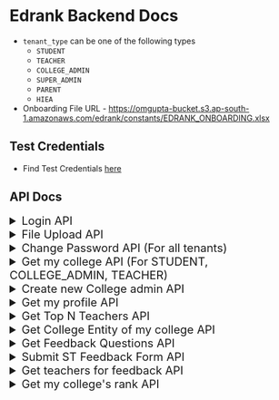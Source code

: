 # Edrank Backend Docs
- `tenant_type` can be one of the following types
    - `STUDENT`
    - `TEACHER`
    - `COLLEGE_ADMIN`
    - `SUPER_ADMIN`
    - `PARENT`
    - `HIEA`
- Onboarding File URL - https://omgupta-bucket.s3.ap-south-1.amazonaws.com/edrank/constants/EDRANK_ONBOARDING.xlsx
## Test Credentials

- Find Test Credentials [here](https://github.com/edrank/edrank_backend/blob/master/docs/CREDENTIALS.md)

## API Docs
<details>

<summary style="font-size:20px">Login API</summary>

`POST /login`
#### Request Headers
``` json
{
    "x-edrank-tenant-type":"COLLEGE_ADMIN"
}
```
#### Request Body
``` json
{
    "email":"omgupta1608@gmail.com",
    "password":"om123"
}
```
#### Response
``` json
{
    "data": {
        "access_token": "eyJhbGciOiJIUzI1NiIsInR5cCI6IkpXVCJ9.eyJ0ZW5hbnRfaWQiOjEsInRlbmFudF90eXBlIjoiQ09MTEVHRV9BRE1JTiIsImlzX2FjdGl2ZSI6dHJ1ZSwiZW1haWwiOiJvbWd1cHRhMTYwOEBnbWFpbC5jb20iLCJjaWQiOjF9.SSgtr0KiyA3-Zm-UKkaq0HrjUAHrpxvFitvW67k5tvE",
        "tenant_id": 1,
        "tenant_type": "COLLEGE_ADMIN",
        "user": {
            "id": 1,
            "cid": 1,
            "name": "Om",
            "email": "omgupta1608@gmail.com",
            "is_active": true
        }
    },
    "message": "Logged In"
}
```
</details>


<details>

<summary style="font-size:20px">File Upload API</summary>

`POST /file-upload`
#### Request Headers
``` json
{
    "Authorization":"Bearer eyJhbGciOiJIUzI1NiIsInR5cCI6IkpXVCJ9.eyJ0ZW5hbnRfaWQiOjEsInRlbmFudF90eXBlIjoiQ09MTEVHRV9BRE1JTiIsImlzX2FjdGl2ZSI6dHJ1ZSwiZW1haWwiOiJvbWd1cHRhMTYwOEBnbWFpbC5jb20ifQ.UFnQCWw_9lsD6bDqHx4RJalvNxwuTmSkeVzuCsQ_TlA"
}
```
#### Request Body (FORM DATA)
``` json
{
   "file": "FILE TO UPLOAD",
   "file_type": "COLLEGE_ONBOARDING"
}
```
#### Response
``` json
{
    "data": {
        "filepath": "https://omgupta-bucket.s3.ap-south-1.amazonaws.com/edrank/README.md",
        "file_registry_id": 2
    },
    "message": "File uploaded"
}
```

</details>

<details>

<summary style="font-size:20px">Change Password API (For all tenants)</summary>

`POST /change-password`
#### Request Headers
``` json
{
    "Authorization":"Bearer eyJhbGciOiJIUzI1NiIsInR5cCI6IkpXVCJ9.eyJ0ZW5hbnRfaWQiOjEsInRlbmFudF90eXBlIjoiQ09MTEVHRV9BRE1JTiIsImlzX2FjdGl2ZSI6dHJ1ZSwiZW1haWwiOiJvbWd1cHRhMTYwOEBnbWFpbC5jb20ifQ.UFnQCWw_9lsD6bDqHx4RJalvNxwuTmSkeVzuCsQ_TlA"
}
```
#### Request Body (FORM DATA)
``` json
{
   "old_password": "om123",
   "new_password": "om1234"
}
```
#### Response
``` json
{
    "data": {
        "tenant_type": "COLLEGE_ADMIN"
    },
    "message": "Password changed successfully!"
}
```

</details>


<details>

<summary style="font-size:20px">Get my college API (For STUDENT, COLLEGE_ADMIN, TEACHER)</summary>

`GET /college`
#### Request Headers
``` json
{
    "Authorization":"Bearer eyJhbGciOiJIUzI1NiIsInR5cCI6IkpXVCJ9.eyJ0ZW5hbnRfaWQiOjEsInRlbmFudF90eXBlIjoiQ09MTEVHRV9BRE1JTiIsImlzX2FjdGl2ZSI6dHJ1ZSwiZW1haWwiOiJvbWd1cHRhMTYwOEBnbWFpbC5jb20ifQ.UFnQCWw_9lsD6bDqHx4RJalvNxwuTmSkeVzuCsQ_TlA"
}
```
#### Response
``` json
{
    "data": {
        "college": {
            "id": 1,
            "name": "Maharaja Surajmal Institute",
            "email": "contact@msijanakpuri.com",
            "phone": "011-45656183",
            "website_url": "https://www.msijanakpuri.com/",
            "university_name": "Guru Gobind Singh Indraprastha University (GGSIPU)",
            "college_type": "SEMI_GOVT",
            "city": "New Delhi",
            "state": "Delhi",
            "onboarding_status": "ON_GOING",
            "is_active": true,
            "created_at": "2022-07-23T07:39:19Z",
            "updated_at": "2022-07-23T07:39:19Z"
        }
    },
    "message": "Fetched College"
}
```

</details>

<details>

<summary style="font-size:20px">Create new College admin API</summary>

`POST /create-college-admin`
#### Request Headers
``` json
{
    "Authorization":"Bearer eyJhbGciOiJIUzI1NiIsInR5cCI6IkpXVCJ9.eyJ0ZW5hbnRfaWQiOjEsInRlbmFudF90eXBlIjoiQ09MTEVHRV9BRE1JTiIsImlzX2FjdGl2ZSI6dHJ1ZSwiZW1haWwiOiJvbWd1cHRhMTYwOEBnbWFpbC5jb20ifQ.UFnQCWw_9lsD6bDqHx4RJalvNxwuTmSkeVzuCsQ_TlA"
}
```
#### Request Body (FORM DATA)
``` json
{
    "name":"Test Admin",
    "email":"omgupta1608+1@gmail.com"
}
```
#### Response
``` json
{
    "data": {
        "college_admin_id": 6
    },
    "message": "College Admin Created!"
}
```

</details>

<details>

<summary style="font-size:20px">Get my profile API</summary>

`GET /my-profile`
#### Request Headers
``` json
{
    "Authorization":"Bearer eyJhbGciOiJIUzI1NiIsInR5cCI6IkpXVCJ9.eyJ0ZW5hbnRfaWQiOjEsInRlbmFudF90eXBlIjoiQ09MTEVHRV9BRE1JTiIsImlzX2FjdGl2ZSI6dHJ1ZSwiZW1haWwiOiJvbWd1cHRhMTYwOEBnbWFpbC5jb20ifQ.UFnQCWw_9lsD6bDqHx4RJalvNxwuTmSkeVzuCsQ_TlA"
}
```
#### Response
``` json
{
    "data": {
        "profile": {
            "id": 1,
            "cid": 1,
            "name": "Om",
            "email": "omgupta1608@gmail.com",
            "is_active": true,
            "password": "$2a$14$MfY9CQYjnG7JS8Y8BYKOj.xiBm0DABfROWoYmh489sv8ifNTYqiJW",
            "created_at": "2022-07-23T06:42:01Z",
            "updated_at": "2022-07-24T15:45:52Z"
        }
    },
    "message": "My Profile fetched!"
}
```

</details>


<details>

<summary style="font-size:20px">Get Top N Teachers API</summary>

`POST /top-n-teachers`
#### Request Headers
``` json
{
    "Authorization":"Bearer eyJhbGciOiJIUzI1NiIsInR5cCI6IkpXVCJ9.eyJ0ZW5hbnRfaWQiOjEsInRlbmFudF90eXBlIjoiQ09MTEVHRV9BRE1JTiIsImlzX2FjdGl2ZSI6dHJ1ZSwiZW1haWwiOiJvbWd1cHRhMTYwOEBnbWFpbC5jb20ifQ.UFnQCWw_9lsD6bDqHx4RJalvNxwuTmSkeVzuCsQ_TlA"
}
```
#### Request Body
- In case of `COLLEGE`, `cid` is important (other keys must be present)
- In case of `NATIONAL`, no other fields are required (keys must be present)
- In case of `REGIONAL`, `city` is important (other keys must be present)
- In case of `STATE`, `state` is important (other keys must be present)
- Send "n" = -1 for getting all the data
``` json
{
    "request_type": "COLLEGE",
    "cid": 1,
    "city": "",
    "state": "",
    "n": 3
}
```
#### Response
``` json
{
    "data": {
        "teachers": [
            {
                "id": 3,
                "name": "Virat Kohli",
                "score": 91.08,
                "rank": 1,
                "college_name": "Maharaja Surajmal Institute"
            },
            {
                "id": 2,
                "name": "Rishi Dholkheria",
                "score": 83.98,
                "rank": 2,
                "college_name": "Maharaja Surajmal Institute"
            },
            {
                "id": 1,
                "name": "Kavita Pabreja",
                "score": 61.23,
                "rank": 3,
                "college_name": "Maharaja Surajmal Institute"
            }
        ]
    },
    "message": "Top 3 Teachers"
}
```

</details>


<details>

<summary style="font-size:20px">Get College Entity of my college API</summary>

`GET /my-college-entity/:entity?page=1&size=2`
#### Request Headers
``` json
{
    "Authorization":"Bearer eyJhbGciOiJIUzI1NiIsInR5cCI6IkpXVCJ9.eyJ0ZW5hbnRfaWQiOjEsInRlbmFudF90eXBlIjoiQ09MTEVHRV9BRE1JTiIsImlzX2FjdGl2ZSI6dHJ1ZSwiZW1haWwiOiJvbWd1cHRhMTYwOEBnbWFpbC5jb20ifQ.UFnQCWw_9lsD6bDqHx4RJalvNxwuTmSkeVzuCsQ_TlA"
}
```
#### Request Params
- Entity should be one of `teachers`, `parents`, `students`, `college_admins`

#### Query params
``` json
{
    "page":"1",
    "size":"2"
}
```
#### Response
``` json
{
    "data": {
        "college_admins": [
            {
                "id": 1,
                "cid": 1,
                "name": "Om",
                "email": "omgupta1608@gmail.com",
                "is_active": true,
                "password": "$2a$14$MfY9CQYjnG7JS8Y8BYKOj.xiBm0DABfROWoYmh489sv8ifNTYqiJW",
                "created_at": "2022-07-23T06:42:01Z",
                "updated_at": "2022-07-24T15:45:52Z"
            }
        ]
    },
    "message": "College Admins of your College!"
}
```

</details>


<details>

<summary style="font-size:20px">Get Feedback Questions API</summary>

`GET /feedback-questions/:type`
#### Request Headers
``` json
{
    "Authorization":"Bearer eyJhbGciOiJIUzI1NiIsInR5cCI6IkpXVCJ9.eyJ0ZW5hbnRfaWQiOjEsInRlbmFudF90eXBlIjoiQ09MTEVHRV9BRE1JTiIsImlzX2FjdGl2ZSI6dHJ1ZSwiZW1haWwiOiJvbWd1cHRhMTYwOEBnbWFpbC5jb20ifQ.UFnQCWw_9lsD6bDqHx4RJalvNxwuTmSkeVzuCsQ_TlA"
}
```
#### Request Params
- Type should be one of `ST`, `SC`, `PC`, `HC`


#### Response
``` json
{
    "data": {
        "questions": [
            {
                "id": 1,
                "title": "How was the teacher's subject knowledge?",
                "option_1": "Excellent",
                "option_2": "Very Good",
                "option_3": "Fair",
                "option_4": "Poor",
                "Option5": "Very Poor",
                "type": "ST",
                "is_active": "1",
                "created_at": "2022-08-06T19:29:40Z",
                "updated_at": "0001-01-01T00:00:00Z"
            },
            {
                "id": 2,
                "title": "How was the teacher's communication skills?",
                "option_1": "Excellent",
                "option_2": "Good",
                "option_3": "Satisfactory",
                "option_4": "Bad",
                "Option5": "Very Bad",
                "type": "ST",
                "is_active": "1",
                "created_at": "2022-08-06T19:29:40Z",
                "updated_at": "0001-01-01T00:00:00Z"
            }
        ],
        "type": "ST"
    },
    "message": "Feedback Questions"
}
```

</details>


<details>

<summary style="font-size:20px">Submit ST Feedback Form API</summary>

`POST /submit-feedback/ST`
#### Request Headers
``` json
{
    "Authorization":"Bearer eyJhbGciOiJIUzI1NiIsInR5cCI6IkpXVCJ9.eyJ0ZW5hbnRfaWQiOjEsInRlbmFudF90eXBlIjoiQ09MTEVHRV9BRE1JTiIsImlzX2FjdGl2ZSI6dHJ1ZSwiZW1haWwiOiJvbWd1cHRhMTYwOEBnbWFpbC5jb20ifQ.UFnQCWw_9lsD6bDqHx4RJalvNxwuTmSkeVzuCsQ_TlA"
}
```
#### Request Params
- Type should be one of `ST`, `SC`, `PC`, `HC`


#### Request Body
```json 
{
  "drive_id": 1,
  "feedbacks": [
    {
      "teacher_id": 1,
      "mcq": [
        {
          "question_id": 2,
          "answer_id": 4
        },
        {
          "question_id": 1,
          "answer_id": 3
        }
      ],
      "text_feedback": "Nice teaching."
    },
    {
      "teacher_id": 2,
      "mcq": [
        {
          "question_id": 1,
          "answer_id": 3
        }
      ],
      "text_feedback": "Poor teaching."
    }
  ]
}
```

#### Response
``` json
{
    "data": {},
    "message": "Feedback submitted!"
}
```

</details>




<details>

<summary style="font-size:20px">Get teachers for feedback API</summary>

`POST /get-feedback-teachers`
#### Request Headers
``` json
{
    "Authorization":"Bearer eyJhbGciOiJIUzI1NiIsInR5cCI6IkpXVCJ9.eyJ0ZW5hbnRfaWQiOjEsInRlbmFudF90eXBlIjoiQ09MTEVHRV9BRE1JTiIsImlzX2FjdGl2ZSI6dHJ1ZSwiZW1haWwiOiJvbWd1cHRhMTYwOEBnbWFpbC5jb20ifQ.UFnQCWw_9lsD6bDqHx4RJalvNxwuTmSkeVzuCsQ_TlA"
}
```

#### Request Body
```json 
{
    "course_id":1,
    "year": 3
}
```

#### Response
``` json
{
    "data": {
        "teachers": [
            {
                "id": 1,
                "cid": 1,
                "name": "Kavita Pabreja",
                "email": "omgupta1608+2@gmail.com",
                "alt_email": "omgupta1608+3@gmail.com",
                "department": "Computer Science",
                "course_id": 1,
                "designation": "Assistant Professor",
                "score": 61.23,
                "password": "$2a$14$/L8ug6Gb3Wh8G6/LT5AGYeuS.72Tmb6cLjUAot9T02DvGkt2R0miS",
                "is_active": true,
                "created_at": "2022-07-31T19:06:59Z",
                "updated_at": "2022-08-08T04:20:30Z"
            }
        ]
    },
    "message": "Teachers"
}
```

</details>


<details>

<summary style="font-size:20px">Get my college's rank API</summary>

`POST /get-my-colleges-rank`
#### Request Headers
``` json
{
    "Authorization":"Bearer eyJhbGciOiJIUzI1NiIsInR5cCI6IkpXVCJ9.eyJ0ZW5hbnRfaWQiOjEsInRlbmFudF90eXBlIjoiQ09MTEVHRV9BRE1JTiIsImlzX2FjdGl2ZSI6dHJ1ZSwiZW1haWwiOiJvbWd1cHRhMTYwOEBnbWFpbC5jb20ifQ.UFnQCWw_9lsD6bDqHx4RJalvNxwuTmSkeVzuCsQ_TlA"
}
```

#### Request Body
- In case of `NATIONAL`, no other fields are required (keys must be present)
- In case of `REGIONAL`, `city` is important (other keys must be present)
- In case of `STATE`, `state` is important (other keys must be present)
```json 
{
    "request_type": "REGIONAL",
    "cid": 2,
    "city": "New Delhi",
    "state": ""
}
```

#### Response
- if returned `-1` or `any errors` , check if input is correct, or else show can't get rank
``` json
{
    "data": {
        "rank": 1
    },
    "message": "My college rank"
}
```

</details>